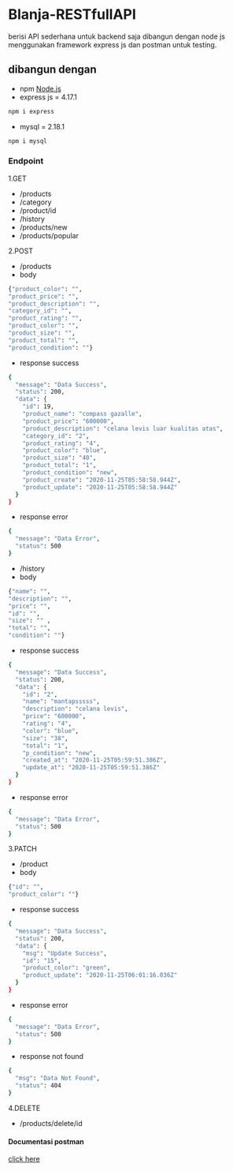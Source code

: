 # Blanja-RESTfullAPI 
berisi API sederhana untuk backend saja dibangun dengan node js menggunakan framework express js dan postman untuk testing.


## dibangun dengan 
* npm
    [Node.js](https://nodejs.org/en/download/)
* express js = 4.17.1
```sh
npm i express
```

* mysql = 2.18.1
```sh 
npm i mysql
```



### Endpoint
1.GET
* /products
* /category
* /product/id
* /history
* /products/new
* /products/popular

2.POST 
* /products
* body
```sh 
{"product_color": "", 
"product_price": "", 
"product_description": "", 
"category_id": "", 
"product_rating": "", 
"product_color": "", 
"product_size": "", 
"product_total": "", 
"product_condition": ""}
```
* response success
```sh
{
  "message": "Data Success",
  "status": 200,
  "data": {
    "id": 19,
    "product_name": "compass gazalle",
    "product_price": "600000",
    "product_description": "celana levis luar kualitas atas",
    "category_id": "2",
    "product_rating": "4",
    "product_color": "blue",
    "product_size": "40",
    "product_total": "1",
    "product_condition": "new",
    "product_create": "2020-11-25T05:58:58.944Z",
    "product_update": "2020-11-25T05:58:58.944Z"
  }
}
```

* response error
```sh
{
  "message": "Data Error",
  "status": 500
}
```

* /history
* body
```sh 
{"name": "", 
"description": "", 
"price": "", 
"id": "", 
"size": "" , 
"total": "", 
"condition": ""}
```
* response success
```sh
{
  "message": "Data Success",
  "status": 200,
  "data": {
    "id": "2",
    "name": "mantapsssss",
    "description": "celana levis",
    "price": "600000",
    "rating": "4",
    "color": "blue",
    "size": "38",
    "total": "1",
    "p_condition": "new",
    "created_at": "2020-11-25T05:59:51.386Z",
    "update_at": "2020-11-25T05:59:51.386Z"
  }
}
```
* response error
```sh
{
  "message": "Data Error",
  "status": 500
}
```

3.PATCH
* /product
* body
```sh 
{"id": "", 
"product_color": ""}
```
* response success
```sh
{
  "message": "Data Success",
  "status": 200,
  "data": {
    "msg": "Update Success",
    "id": "15",
    "product_color": "green",
    "product_update": "2020-11-25T06:01:16.036Z"
  }
}
```

* response error
```sh
{
  "message": "Data Error",
  "status": 500
}
```

* response not found
```sh
{
  "msg": "Data Not Found",
  "status": 404
}
```

4.DELETE
* /products/delete/id

#### Documentasi postman
[click here](https://documenter.getpostman.com/view/11874653/TVmTbuVR#d0ea0e49-87fc-4cf5-9e32-64c11166b2e6)

